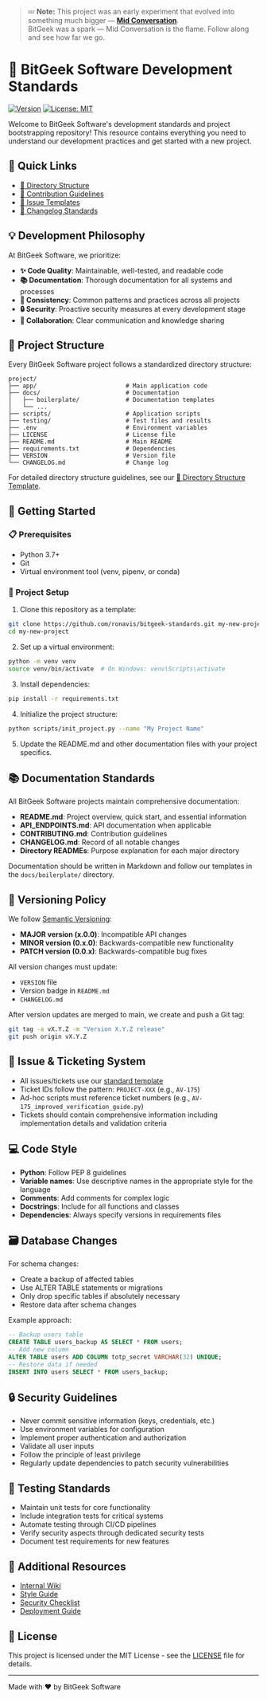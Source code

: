 > 💤 **Note:** This project was an early experiment that evolved into something much bigger — [**Mid Conversation**](https://github.com/ronavis/mid-conversation-starter-kit).  
> BitGeek was a spark — Mid Conversation is the flame. Follow along and see how far we go.



# 🚀 BitGeek Software Development Standards

[![Version](https://img.shields.io/badge/version-1.0.0-blue)](VERSION)
[![License: MIT](https://img.shields.io/badge/License-MIT-green.svg)](https://opensource.org/licenses/MIT)

Welcome to BitGeek Software's development standards and project bootstrapping repository! This resource contains everything you need to understand our development practices and get started with a new project.

## 🔗 Quick Links

- [📁 Directory Structure](docs/boilerplate/DIRECTORY_STRUCTURE_TEMPLATE.md)
- [🤝 Contribution Guidelines](docs/boilerplate/CONTRIBUTING_TEMPLATE.md)
- [🎫 Issue Templates](docs/boilerplate/TICKET_TEMPLATE.md)
- [📝 Changelog Standards](docs/boilerplate/CHANGELOG_TEMPLATE.md)

## 💡 Development Philosophy

At BitGeek Software, we prioritize:

- **✨ Code Quality**: Maintainable, well-tested, and readable code
- **📚 Documentation**: Thorough documentation for all systems and processes
- **🔄 Consistency**: Common patterns and practices across all projects
- **🔒 Security**: Proactive security measures at every development stage
- **👥 Collaboration**: Clear communication and knowledge sharing

## 📂 Project Structure

Every BitGeek Software project follows a standardized directory structure:

```
project/
├── app/                         # Main application code
├── docs/                        # Documentation
│   ├── boilerplate/             # Documentation templates
│   └── ...
├── scripts/                     # Application scripts
├── testing/                     # Test files and results
├── .env                         # Environment variables
├── LICENSE                      # License file
├── README.md                    # Main README
├── requirements.txt             # Dependencies
├── VERSION                      # Version file
└── CHANGELOG.md                 # Change log
```

For detailed directory structure guidelines, see our [📁 Directory Structure Template](docs/boilerplate/DIRECTORY_STRUCTURE_TEMPLATE.md).

## 🏁 Getting Started

### 📋 Prerequisites

- Python 3.7+
- Git
- Virtual environment tool (venv, pipenv, or conda)

### 🔧 Project Setup

1. Clone this repository as a template:

```bash
git clone https://github.com/ronavis/bitgeek-standards.git my-new-project
cd my-new-project
```

2. Set up a virtual environment:

```bash
python -m venv venv
source venv/bin/activate  # On Windows: venv\Scripts\activate
```

3. Install dependencies:

```bash
pip install -r requirements.txt
```

4. Initialize the project structure:

```bash
python scripts/init_project.py --name "My Project Name"
```

5. Update the README.md and other documentation files with your project specifics.

## 📚 Documentation Standards

All BitGeek Software projects maintain comprehensive documentation:

- **README.md**: Project overview, quick start, and essential information
- **API_ENDPOINTS.md**: API documentation when applicable
- **CONTRIBUTING.md**: Contribution guidelines
- **CHANGELOG.md**: Record of all notable changes
- **Directory READMEs**: Purpose explanation for each major directory

Documentation should be written in Markdown and follow our templates in the `docs/boilerplate/` directory.

## 🔢 Versioning Policy

We follow [Semantic Versioning](https://semver.org/):

- **MAJOR version (x.0.0)**: Incompatible API changes
- **MINOR version (0.x.0)**: Backwards-compatible new functionality
- **PATCH version (0.0.x)**: Backwards-compatible bug fixes

All version changes must update:
- `VERSION` file
- Version badge in `README.md`
- `CHANGELOG.md`

After version updates are merged to main, we create and push a Git tag:
```bash
git tag -a vX.Y.Z -m "Version X.Y.Z release"
git push origin vX.Y.Z
```

## 🎫 Issue & Ticketing System

- All issues/tickets use our [standard template](docs/boilerplate/TICKET_TEMPLATE.md)
- Ticket IDs follow the pattern: `PROJECT-XXX` (e.g., `AV-175`)
- Ad-hoc scripts must reference ticket numbers (e.g., `AV-175_improved_verification_guide.py`)
- Tickets should contain comprehensive information including implementation details and validation criteria

## 💻 Code Style

- **Python**: Follow PEP 8 guidelines
- **Variable names**: Use descriptive names in the appropriate style for the language
- **Comments**: Add comments for complex logic
- **Docstrings**: Include for all functions and classes
- **Dependencies**: Always specify versions in requirements files

## 🗃️ Database Changes

For schema changes:
- Create a backup of affected tables
- Use ALTER TABLE statements or migrations
- Only drop specific tables if absolutely necessary
- Restore data after schema changes

Example approach:
```sql
-- Backup users table
CREATE TABLE users_backup AS SELECT * FROM users;
-- Add new column
ALTER TABLE users ADD COLUMN totp_secret VARCHAR(32) UNIQUE;
-- Restore data if needed
INSERT INTO users SELECT * FROM users_backup;
```

## 🔒 Security Guidelines

- Never commit sensitive information (keys, credentials, etc.)
- Use environment variables for configuration
- Implement proper authentication and authorization
- Validate all user inputs
- Follow the principle of least privilege
- Regularly update dependencies to patch security vulnerabilities

## 🧪 Testing Standards

- Maintain unit tests for core functionality
- Include integration tests for critical systems
- Automate testing through CI/CD pipelines
- Verify security aspects through dedicated security tests
- Document test requirements for new features

## 📌 Additional Resources

- [Internal Wiki](https://bitgeek-internal.example.com)
- [Style Guide](https://bitgeek-internal.example.com/style-guide)
- [Security Checklist](https://bitgeek-internal.example.com/security)
- [Deployment Guide](https://bitgeek-internal.example.com/deployment)

## 📄 License

This project is licensed under the MIT License - see the [LICENSE](LICENSE) file for details.

---

Made with ❤️ by BitGeek Software
